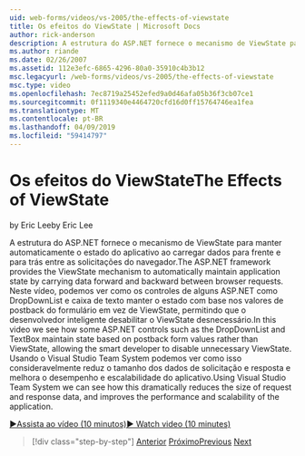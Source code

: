 ```yaml
---
uid: web-forms/videos/vs-2005/the-effects-of-viewstate
title: Os efeitos do ViewState | Microsoft Docs
author: rick-anderson
description: A estrutura do ASP.NET fornece o mecanismo de ViewState para manter automaticamente o estado do aplicativo ao carregar dados para frente e para trás entre o navegador Installing...
ms.author: riande
ms.date: 02/26/2007
ms.assetid: 112e3efc-6865-4296-80a0-35910c4b3b12
msc.legacyurl: /web-forms/videos/vs-2005/the-effects-of-viewstate
msc.type: video
ms.openlocfilehash: 7ec8719a25452efed9a0d46afa05b36f3cb07ce1
ms.sourcegitcommit: 0f1119340e4464720cfd16d0ff15764746ea1fea
ms.translationtype: MT
ms.contentlocale: pt-BR
ms.lasthandoff: 04/09/2019
ms.locfileid: "59414797"
---
```

# <a name="the-effects-of-viewstate"></a><span data-ttu-id="1d3a5-103">Os efeitos do ViewState</span><span class="sxs-lookup"><span data-stu-id="1d3a5-103">The Effects of ViewState</span></span>

<span data-ttu-id="1d3a5-104">by Eric Lee</span><span class="sxs-lookup"><span data-stu-id="1d3a5-104">by Eric Lee</span></span>

<span data-ttu-id="1d3a5-105">A estrutura do ASP.NET fornece o mecanismo de ViewState para manter automaticamente o estado do aplicativo ao carregar dados para frente e para trás entre as solicitações do navegador.</span><span class="sxs-lookup"><span data-stu-id="1d3a5-105">The ASP.NET framework provides the ViewState mechanism to automatically maintain application state by carrying data forward and backward between browser requests.</span></span> <span data-ttu-id="1d3a5-106">Neste vídeo, podemos ver como os controles de alguns ASP.NET como DropDownList e caixa de texto manter o estado com base nos valores de postback do formulário em vez de ViewState, permitindo que o desenvolvedor inteligente desabilitar o ViewState desnecessário.</span><span class="sxs-lookup"><span data-stu-id="1d3a5-106">In this video we see how some ASP.NET controls such as the DropDownList and TextBox maintain state based on postback form values rather than ViewState, allowing the smart developer to disable unnecessary ViewState.</span></span> <span data-ttu-id="1d3a5-107">Usando o Visual Studio Team System podemos ver como isso consideravelmente reduz o tamanho dos dados de solicitação e resposta e melhora o desempenho e escalabilidade do aplicativo.</span><span class="sxs-lookup"><span data-stu-id="1d3a5-107">Using Visual Studio Team System we can see how this dramatically reduces the size of request and response data, and improves the performance and scalability of the application.</span></span>

[<span data-ttu-id="1d3a5-108">&#9654;Assista ao vídeo (10 minutos)</span><span class="sxs-lookup"><span data-stu-id="1d3a5-108">&#9654; Watch video (10 minutes)</span></span>](https://channel9.msdn.com/Blogs/ASP-NET-Site-Videos/the-effects-of-viewstate)

> [!div class="step-by-step"]
> <span data-ttu-id="1d3a5-109">[Anterior](using-the-load-test-agent.md)
> [Próximo](how-do-i-integrate-defect-tracking-with-testing.md)</span><span class="sxs-lookup"><span data-stu-id="1d3a5-109">[Previous](using-the-load-test-agent.md)
[Next](how-do-i-integrate-defect-tracking-with-testing.md)</span></span>
